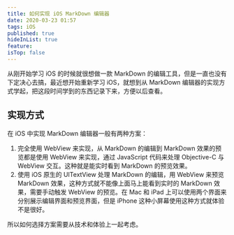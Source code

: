 ```yaml
---
title: 如何实现 iOS MarkDown 编辑器
date: 2020-03-23 01:57
tags: iOS
published: true
hideInList: true
feature: 
isTop: false
---
```

从刚开始学习 iOS 的时候就很想做一款 MarkDown 的编辑工具，但是一直也没有下定决心去搞，最近想开始重新学习 iOS，就想到从 MarkDown 编辑器的实现方式学起，把这段时间学到的东西记录下来，方便以后查看。

<!-- more -->

## 实现方式

在 iOS 中实现 MarkDown 编辑器一般有两种方案：

1. 完全使用 WebView 来实现，从 MarkDown 的编辑到 MarkDown 效果的预览都是使用 WebView 来实现，通过 JavaScript 代码来处理 Objective-C 与 WebView 交互。这种就是能实时看到 MarkDown 的预览效果。
2. 使用 iOS 原生的 UITextView 处理 MarkDown 的编辑，用 WebView 来预览 MarkDown 效果，这种方式就不能像上面马上能看到实时的 MarkDown 效果，需要手动触发 WebView 的预览。在 Mac 和 iPad 上可以使用两个界面来分别展示编辑界面和预览界面，但是 iPhone 这种小屏幕使用这种方式就体验不是很好。

所以如何选择方案需要从技术和体验上一起考虑。

<!-- link -->
[1]: https://github.com/xitu/gold-miner/blob/master/TODO/choosing-right-markdown-parser.md
[2]: https://www.zhihu.com/question/28756456
[3]: https://commonmark.org
[4]: https://github.com/fletcher/MultiMarkdown-5
[5]: https://juejin.im/entry/57ad8e5ac4c97100546b2cab
